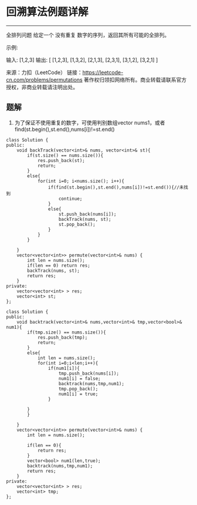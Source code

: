 # 回溯算法例题详解
***
全排列问题
给定一个 没有重复 数字的序列，返回其所有可能的全排列。

示例:

输入: [1,2,3]
输出:
[
  [1,2,3],
  [1,3,2],
  [2,1,3],
  [2,3,1],
  [3,1,2],
  [3,2,1]
]

来源：力扣（LeetCode）
链接：https://leetcode-cn.com/problems/permutations
著作权归领扣网络所有。商业转载请联系官方授权，非商业转载请注明出处。
## 题解
1. 为了保证不使用重复的数字，可使用判别数组vector<bool> nums1，或者find(st.begin(),st.end(),nums[i])!=st.end()
```language
class Solution {
public:
    void backTrack(vector<int>& nums, vector<int>& st){
        if(st.size() == nums.size()){
            res.push_back(st);
            return;
        }
        else{
            for(int i=0; i<nums.size(); i++){
                if(find(st.begin(),st.end(),nums[i])!=st.end()){//未找到
                    continue;
                }                    
                else{
                    st.push_back(nums[i]);
                    backTrack(nums, st);
                    st.pop_back();
                }
            }
        }
            
    }
    vector<vector<int>> permute(vector<int>& nums) {
        int len = nums.size();
        if(len == 0) return res;
        backTrack(nums, st);
        return res;
    }
private:
    vector<vector<int> > res;
    vector<int> st;
};
```
```language
class Solution {
public:
    void backtrack(vector<int>& nums,vector<int>& tmp,vector<bool>& num1){
        if(tmp.size() == nums.size()){
            res.push_back(tmp);
            return;
        }
        else{
            int len = nums.size();
            for(int i=0;i<len;i++){
                if(num1[i]){
                    tmp.push_back(nums[i]);
                    num1[i] = false;
                    backtrack(nums,tmp,num1);
                    tmp.pop_back();
                    num1[i] = true;
                }
                
        }
        }
        
    }
    vector<vector<int>> permute(vector<int>& nums) {
        int len = nums.size();
        
        if(len == 0){
            return res;
        }
        vector<bool> num1(len,true);
        backtrack(nums,tmp,num1);
        return res;
    }
private:
    vector<vector<int> > res;
    vector<int> tmp;
};
```

